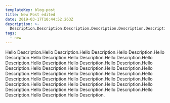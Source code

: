 ```yaml
---
templateKey: blog-post
title: New Post edited
date: 2019-03-17T10:44:52.263Z
description: >-
  Description.Description.Description.Description.Description.Description.Description.Description.Description.Description.Description.
tags:
  - new
---
```

Hello Description.Hello Description.Hello Description.Hello Description.Hello Description.Hello Description.Hello Description.Hello Description.Hello Description.Hello Description.Hello Description.Hello Description.Hello Description.Hello Description.Hello Description.Hello Description.Hello Description.Hello Description.Hello Description.Hello Description.Hello Description.Hello Description.Hello Description.Hello Description.Hello Description.Hello Description.Hello Description.Hello Description.Hello Description.Hello Description.Hello Description.Hello Description.Hello Description.Hello Description.Hello Description.
